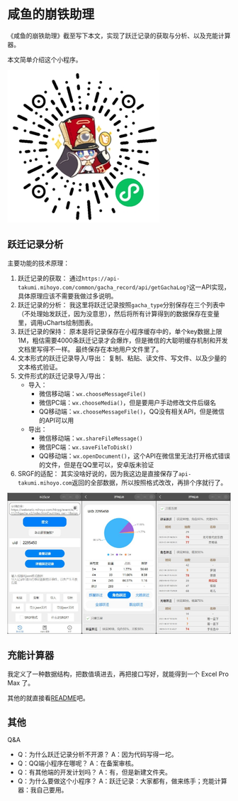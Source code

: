 # 咸鱼的崩铁助理

《咸鱼的崩铁助理》截至写下本文，实现了跃迁记录的获取与分析、以及充能计算器。

本文简单介绍这个小程序。

![mp-qrcode](img/miniprogram-qrcode.jpg)

## 跃迁记录分析

主要功能的技术原理：

1. 跃迁记录的获取：
   通过`https://api-takumi.mihoyo.com/common/gacha_record/api/getGachaLog?`这一API实现，具体原理应该不需要我做过多说明。
2. 跃迁记录的分析：
   我这里将跃迁记录按照`gacha_type`分别保存在三个列表中（不处理始发跃迁，因为没意思），然后将所有计算得到的数据保存在变量里，调用uCharts绘制图表。
3. 跃迁记录的保持：
   原本是将记录保存在小程序缓存中的，单个key数据上限1M，粗估需要4000条跃迁记录才会爆炸，但是微信的大聪明缓存机制和开发文档里写得不一样。
   最终保存在本地用户文件里了。
4. 文本形式的跃迁记录导入/导出：
   复制、粘贴、读文件、写文件、以及少量的文本格式验证。
5. 文件形式的跃迁记录导入/导出：
   - 导入：
     - 微信移动端：`wx.chooseMessageFile()`
     - 微信PC端：`wx.chooseMedia()`，但是要用户手动修改文件后缀名
     - QQ移动端：`wx.chooseMessageFile()`，QQ没有相关API，但是微信的API可以用
   - 导出：
     - 微信移动端：`wx.shareFileMessage()`
     - 微信PC端：`wx.saveFileToDisk()`
     - QQ移动端：`wx.openDocument()`，这个API在微信里无法打开格式错误的文件，但是在QQ里可以，安卓版未验证
6. SRGF的适配：
   其实没啥好说的，因为我这边是直接保存了`api-takumi.mihoyo.com`返回的全部数据，所以按照格式改改，再排个序就行了。

![history-preview](img/mp-history.jpg)

## 充能计算器

我定义了一种数据结构，把数值填进去，再把接口写好，就能得到一个 Excel Pro Max 了。

其他的就直接看[README](README.md)吧。

## 其他

Q&A

- Q：为什么跃迁记录分析不开源？
  A：因为代码写得一坨。
- Q：QQ端小程序在哪呢？
  A：在备案审核。
- Q：有其他端的开发计划吗？
  A：有，但是新建文件夹。
- Q：为什么要做这个小程序？
  A：跃迁记录：大家都有，做来练手；充能计算器：我自己要用。
